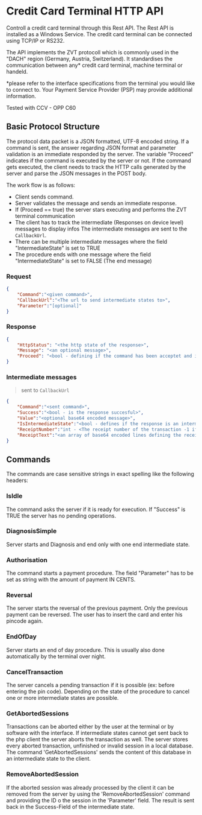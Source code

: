 # Credit Card Terminal HTTP API

Controll a credit card terminal through this Rest API.
The Rest API is installed as a Windows Service.
The credit card terminal can be connected using TCP/IP or RS232.

The API implements the ZVT protocoll which is commonly used in the "DACH" region (Germany, Austria, Switzerland). It standardises the communication between any* credit card terminal, machine terminal or handeld.

*please refer to the interface specifications from the terminal you would like to connect to.
Your Payment Service Provider (PSP) may provide additional information.

Tested with CCV - OPP C60

## Basic Protocol Structure

The protocol data packet is a JSON formatted, UTF-8 encoded string.
If a command is sent, the answer regarding JSON format and parameter validation is an immediate responded by the server.
The variable "Proceed" indicates if the command is executed by the server or not. If the command gets executed, the client needs to track the HTTP calls generated by the server and parse the JSON messages in the POST body.

The work flow is as follows:

- Client sends command.
- Server validates the message and sends an immediate response.
- If (Proceed == true) the server stars executing and performs the ZVT terminal communication
- The client has to track the intermediate (Responses on device level) messages to display infos
  The intermediate messages are sent to the `CallbackUrl`.
- There can be multiple intermediate messages where the field "IntermediateState" is set to TRUE
- The procedure ends with one message where the field "IntermediateState" is set to FALSE (The end message)

### Request

```json
{
    "Command":"<given command>",
    "CallbackUrl":"<The url to send intermediate states to>",
    "Parameter":"[optional]"
}
```

### Response

```json
{    
	"HttpStatus": "<the http state of the response>",    
	"Message": "<an optional message>",    
	"Proceed": "<bool - defining if the command has been acceptet and is executed>"
}
```

### Intermediate messages

> sent to `CallbackUrl`

```json
{
    "Command":"<sent command>",
    "Success":"<bool - is the response succesful>",
    "Value":"<optional base64 encoded message>",
    "IsIntermediateState":"<bool - defines if the response is an intermediate state>",
    "ReceiptNumber":"int - <The receipt number of the transaction -1 if no receipt number was given>",
    "ReceiptText":"<an array of base64 encoded lines defining the receipt text>"
}
```

## Commands

The commands are case sensitive strings in exact spelling like the following headers:

### IsIdle

The command asks the server if it is ready for execution.
If "Success" is TRUE the server has no pending operations.

### DiagnosisSimple

Server starts and Diagnosis and end only with one end intermediate state.

### Authorisation

The command starts a payment procedure.
The field "Parameter" has to be set as string with the amount of payment IN CENTS.

### Reversal

The server starts the reversal of the previous payment. Only the previous payment can be reversed.
The user has to insert the card and enter his pincode again.

### EndOfDay

Server starts an end of day procedure. This is usually also done automatically by the terminal over night.

### CancelTransaction

The server cancels a pending transaction if it is possible (ex: before entering the pin code).
Depending on the state of the procedure to cancel one or more intermediate states are possible.

### GetAbortedSessions

Transactions can be aborted either by the user at the terminal or by software with the interface. If intermediate states cannot get sent back to the php client
the server aborts the transaction as well.
The server stores every aborted transaction, unfinished or invalid session in a local database. 
The command 'GetAbortedSessions' sends the content of this database in an intermediate state to the client.

### RemoveAbortedSession

If the aborted session was already processed by the client it can be removed from the server by using the 'RemoveAbortedSession' command and 
providing the ID o the session in the 'Parameter' field. The result is sent back in the Success-Field of the intermediate state.